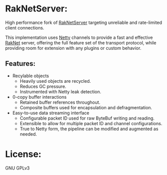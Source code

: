 # RakNetServer:

High performance fork of [RakNetServer](https://github.com/Shevchik/RakNetServer) 
targeting unreliable and rate-limited client connections.

This implementation uses [Netty](https://github.com/netty/netty) 
channels to provide a fast and effective [RakNet](http://www.raknet.net) server, 
offering the full feature set of the transport protocol, while providing
room for extension with any plugins or custom behavior. 

## Features:
* Recylable objects
  * Heavily used objects are recycled.
  * Reduces GC pressure.
  * Instrumented with Netty leak detection.
* 0-copy buffer interactions
  * Retained buffer references throughout.
  * Composite buffers used for encapsulation and defragmentation. 
* Easy-to-use data streaming interface
  * Configurable packet ID used for raw ByteBuf writing and reading.
  * Extensible to allow for multiple packet ID and channel configurations.
  * True to Netty form, the pipeline can be modified and augmented as needed.

# License:

GNU GPLv3
